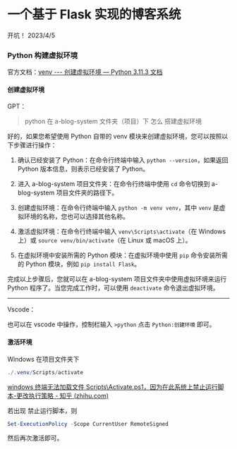 # 一个基于 Flask 实现的博客系统

开坑！ 2023/4/5

### Python 构建虚拟环境

官方文档：[venv --- 创建虚拟环境 — Python 3.11.3 文档](https://docs.python.org/zh-cn/3/library/venv.html) 

#### 创建虚拟环境

GPT：

> python 在 a-blog-system 文件夹（项目）下 怎么 搭建虚拟环境

好的，如果您希望使用 Python 自带的 venv 模块来创建虚拟环境，您可以按照以下步骤进行操作：

1. 确认已经安装了 Python：在命令行终端中输入 `python --version`，如果返回 Python 版本信息，则表示已经安装了 Python。

2. 进入 a-blog-system 项目文件夹：在命令行终端中使用 `cd` 命令切换到 a-blog-system 项目文件夹的路径下。

3. 创建虚拟环境：在命令行终端中输入 `python -m venv venv`，其中 `venv` 是虚拟环境的名称，您也可以选择其他名称。

4. 激活虚拟环境：在命令行终端中输入 `venv\Scripts\activate`（在 Windows 上）或 `source venv/bin/activate`（在 Linux 或 macOS 上）。

5. 在虚拟环境中安装所需的 Python 模块：在虚拟环境中使用 `pip` 命令安装所需的 Python 模块，例如 `pip install Flask`。

完成以上步骤后，您就可以在 a-blog-system 项目文件夹中使用虚拟环境来运行 Python 程序了。当您完成工作时，可以使用 `deactivate` 命令退出虚拟环境。

---

Vscode：

也可以在 vscode 中操作，控制栏输入 `>python` 点击 `Python:创建环境` 即可。

#### 激活环境

Windows 在项目文件夹下

```powershell
./.venv/Scripts/activate
```

[windows 终端无法加载文件 Scripts\Activate.ps1，因为在此系统上禁止运行脚本-更改执行策略 - 知乎 (zhihu.com)](https://zhuanlan.zhihu.com/p/484073745) 

若出现 禁止运行脚本，则

```powershell
Set-ExecutionPolicy -Scope CurrentUser RemoteSigned
```

然后再次激活即可。

